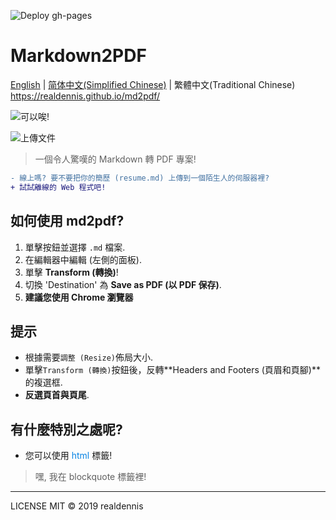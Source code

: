 ![Deploy gh-pages](https://github.com/realdennis/md2pdf/actions/workflows/deploy.yaml/badge.svg)

# Markdown2PDF 
[English](./README.md) | [简体中文(Simplified Chinese)](./README_cn.md) | 繁體中文(Traditional Chinese)  
https://realdennis.github.io/md2pdf/


![可以唉!](https://media.giphy.com/media/MuAtuqUGnn2PKsXhs6/giphy.gif)

![上傳文件](https://media.giphy.com/media/cZ1f4b46P3LGszuXuy/giphy.gif)

> 一個令人驚嘆的 Markdown 轉 PDF 專案!
```diff
- 線上嗎? 要不要把你的簡歷 (resume.md) 上傳到一個陌生人的伺服器裡?
+ 試試離線的 Web 程式吧!
```

## 如何使用 md2pdf?
1. 單擊按鈕並選擇 `.md` 檔案.
2. 在編輯器中編輯 (左側的面板).
3. 單擊 **Transform (轉換)**!
4. 切換 'Destination' 為 **Save as PDF (以 PDF 保存)**.
5. **建議您使用 Chrome 瀏覽器**

## 提示
- 根據需要`調整 (Resize)`佈局大小.
- 單擊`Transform (轉換)`按鈕後，反轉**Headers and Footers (頁眉和頁腳)**的複選框.
- **反選頁首與頁尾**.

## 有什麼特別之處呢?
- 您可以使用 <span style="color:#0984e3">html</span> 標籤!
<blockquote>嘿, 我在 blockquote 標籤裡!</blockquote> 

---

LICENSE MIT © 2019 realdennis
